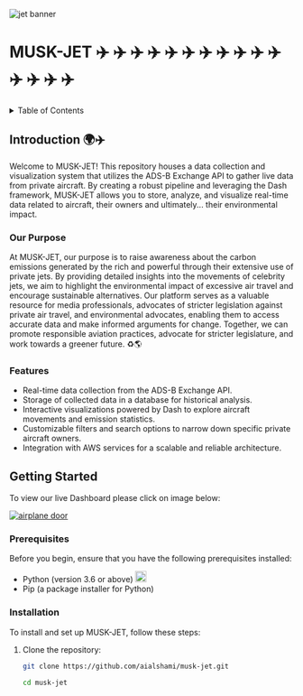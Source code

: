 ![jet banner](https://aircharterservice-globalcontent-live.cphostaccess.com/images/blog-images/private_jet_in_the_sun_banner_tcm36-53924.jpg)

# MUSK-JET ✈️ ✈️ ✈️ ✈️ ✈️ ✈️ ✈️ ✈️ ✈️ ✈️ ✈️ ✈️ ✈️ ✈️ ✈️

<!-- TABLE OF CONTENTS -->
<details>
  <summary>Table of Contents</summary>
  <ol>
    <li>
      <a href="#introduction">Introduction</a>
      <ul>
        <li><a href="#our-purpose">Our Purpose</a></li>
        <li><a href="#features">Features</a></li>
      </ul>
    </li>
    <li>
      <a href="#getting-started">Getting Started</a>
      <ul>
        <li><a href="#prerequisites">Prerequisites</a></li>
        <li><a href="#installation">Installation</a></li>
      </ul>
    </li>
    <li>
      <a href="#usage">Usage</a>
      <ul>
        <li><a href="#who-are-we-tracking">Who Are We Tracking?</a></li>
        <li><a href="#the-dashboard">The Dashboard</a></li>
      </ul>
    </li>
    <li><a href="#adsb-exchange">ADS-B Exchange API</a></li>
    <li>
      <a href="#the-architecture">The Architecture</a>
      <ul>
        <li><a href="#aws-services">AWS Services</a></li>
        <li><a href="#database-schema">Database Schema</a></li>
      </ul>
    </li>
    <li><a href="#roadmap">Roadmap</a></li>
    <li><a href="#licenses">Licenses</a></li>
    <li><a href="#acknowledgments">Acknowledgments</a></li>
  </ol>
</details>
<break>
</break>

## Introduction 🌍✈️

Welcome to MUSK-JET! This repository houses a data collection and visualization system that utilizes the ADS-B Exchange API to gather live data from private aircraft. By creating a robust pipeline and leveraging the Dash framework, MUSK-JET allows you to store, analyze, and visualize real-time data related to aircraft, their owners and ultimately... their environmental impact.

### Our Purpose

At MUSK-JET, our purpose is to raise awareness about the carbon emissions generated by the rich and powerful through their extensive use of private jets. By providing detailed insights into the movements of celebrity jets, we aim to highlight the environmental impact of excessive air travel and encourage sustainable alternatives. Our platform serves as a valuable resource for media professionals, advocates of stricter legislation against private air travel, and environmental advocates, enabling them to access accurate data and make informed arguments for change. Together, we can promote responsible aviation practices, advocate for stricter legislature, and work towards a greener future. ♻️🌎

### Features

- Real-time data collection from the ADS-B Exchange API.
- Storage of collected data in a database for historical analysis.
- Interactive visualizations powered by Dash to explore aircraft movements and emission statistics.
- Customizable filters and search options to narrow down specific private aircraft owners.
- Integration with AWS services for a scalable and reliable architecture.

## Getting Started

To view our live Dashboard please click on image below:

[![airplane door](https://twistedsifter.com/wp-content/uploads/2022/01/Screen-Shot-2022-01-06-at-8.33.44-AM.png?w=1024)](https://www.youtube.com/watch?v=xvFZjo5PgG0)

### Prerequisites

Before you begin, ensure that you have the following prerequisites installed:

- Python (version 3.6 or above) <a href="https://www.python.org/downloads/"><img src="https://www.python.org/static/community_logos/python-logo-generic.svg" height="20" alt="Python Logo"></a>
- Pip (a package installer for Python)

### Installation

To install and set up MUSK-JET, follow these steps:

1. Clone the repository:

   ```bash
   git clone https://github.com/aialshami/musk-jet.git
   ```

   ```bash
   cd musk-jet
   ```

   ```bash

   ```
